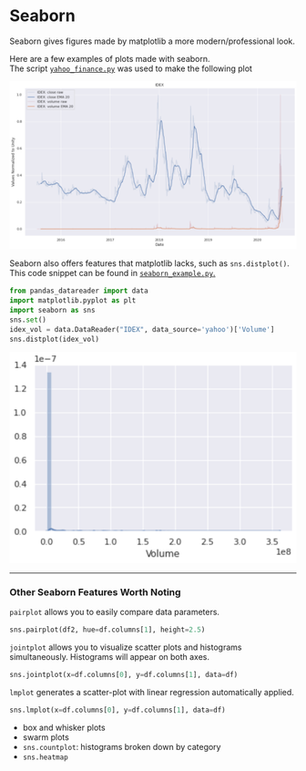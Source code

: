 # Seaborn
Seaborn gives figures made by matplotlib a more modern/professional look.

Here are a few examples of plots made with seaborn.<br>
The script [`yahoo_finance.py`](./yahoo_finance.py) was used to make the following plot

![](./figs/finance_seaborn.png)

Seaborn also offers features that matplotlib lacks, such as `sns.distplot()`.  This code snippet can be found in [`seaborn_example.py`.](./seaborn_example.py)
```py
from pandas_datareader import data
import matplotlib.pyplot as plt
import seaborn as sns
sns.set()
idex_vol = data.DataReader("IDEX", data_source='yahoo')['Volume']
sns.distplot(idex_vol)
```
![](./figs/seaborn_example.png)

----
### Other Seaborn Features Worth Noting

`pairplot` allows you to easily compare data parameters.
```py
sns.pairplot(df2, hue=df.columns[1], height=2.5)
```

`jointplot` allows you to visualize scatter plots and histograms simultaneously.  Histograms will appear on both axes.
```py
sns.jointplot(x=df.columns[0], y=df.columns[1], data=df)
```

`lmplot` generates a scatter-plot with linear regression automatically applied.
```py
sns.lmplot(x=df.columns[0], y=df.columns[1], data=df)
```

- box and whisker plots
- swarm plots
- `sns.countplot`: histograms broken down by category
- `sns.heatmap`